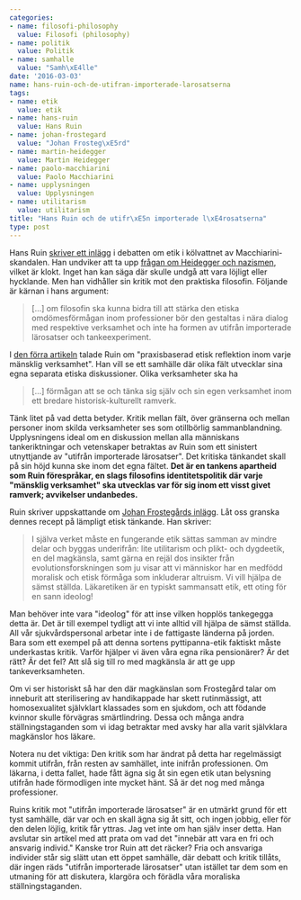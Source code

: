 ```yaml
---
categories:
- name: filosofi-philosophy
  value: Filosofi (philosophy)
- name: politik
  value: Politik
- name: samhalle
  value: "Samh\xE4lle"
date: '2016-03-03'
name: hans-ruin-och-de-utifran-importerade-larosatserna
tags:
- name: etik
  value: etik
- name: hans-ruin
  value: Hans Ruin
- name: johan-frostegard
  value: "Johan Frosteg\xE5rd"
- name: martin-heidegger
  value: Martin Heidegger
- name: paolo-macchiarini
  value: Paolo Macchiarini
- name: upplysningen
  value: Upplysningen
- name: utilitarism
  value: utilitarism
title: "Hans Ruin och de utifr\xE5n importerade l\xE4rosatserna"
type: post
---
```

Hans Ruin [skriver ett inlägg](http://www.dn.se/kultur-noje/kulturdebatt/vi-har-konstruerat-system-som-forflyttar-ansvaret-fran-den-plats-dar-det-maste-uppbaras/) i debatten om etik i kölvattnet av Macchiarini-skandalen. Han undviker att ta upp [frågan om Heidegger och nazismen](/2016/02/28/macchiarini-heidegger-och-kapphastarnas-dans/), vilket är klokt. Inget han kan säga där skulle undgå att vara löjligt eller hycklande. Men han vidhåller sin kritik mot den praktiska filosofin. Följande är kärnan i hans argument:

> [...] om filosofin ska kunna bidra till att stärka den etiska omdömesförmågan inom professioner bör den gestaltas i nära dialog med respektive verksamhet och inte ha formen av utifrån importerade lärosatser och tankeexperiment.

I [den förra artikeln](http://www.dn.se/kultur-noje/kulturdebatt/den-praktiska-filosofins-elande/) talade Ruin om "praxisbaserad etisk reflektion inom varje mänsklig verksamhet". Han vill se ett samhälle där olika fält utvecklar sina egna separata etiska diskussioner. Olika verksamheter ska ha

> [...] förmågan att se och tänka sig själv och sin egen verksamhet inom ett bredare historisk-kulturellt ramverk.

Tänk litet på vad detta betyder. Kritik mellan fält, över gränserna och mellan personer inom skilda verksamheter ses som otillbörlig sammanblandning. Upplysningens ideal om en diskussion mellan alla människans tankeriktningar och vetenskaper betraktas av Ruin som ett sinistert utnyttjande av "utifrån importerade lärosatser". Det kritiska tänkandet skall på sin höjd kunna ske inom det egna fältet. **Det är en tankens apartheid som Ruin förespråkar, en slags filosofins identitetspolitik där varje "mänsklig verksamhet" ska utvecklas var för sig inom ett visst givet ramverk; avvikelser undanbedes.**



Ruin skriver uppskattande om [Johan Frostegårds inlägg](http://www.dn.se/kultur-noje/kulturdebatt/darfor-ar-den-medicinska-etiken-pa-ki-bristfallig/). Låt oss granska dennes recept på lämpligt etisk tänkande. Han skriver:

> I själva verket måste en fungerande etik sättas samman av mindre delar och byggas underifrån: lite utilitarism och plikt- och dygdeetik, en del magkänsla, samt gärna en rejäl dos insikter från evolutionsforskningen som ju visar att vi människor har en medfödd moralisk och etisk förmåga som inkluderar altruism. Vi vill hjälpa de sämst ställda. Läkaretiken är en typiskt sammansatt etik, ett oting för en sann ideolog!

Man behöver inte vara "ideolog" för att inse vilken hopplös tankegegga detta är. Det är till exempel tydligt att vi inte alltid vill hjälpa de sämst ställda. All vår sjukvårdspersonal arbetar inte i de fattigaste länderna på jorden. Bara som ett exempel på att denna sortens pyttipanna-etik faktiskt måste underkastas kritik. Varför hjälper vi även våra egna rika pensionärer? Är det rätt? Är det fel? Att slå sig till ro med magkänsla är att ge upp tankeverksamheten.

Om vi ser historiskt så har den där magkänslan som Frostegård talar om inneburit att sterilisering av handikappade har skett rutinmässigt, att homosexualitet självklart klassades som en sjukdom, och att födande kvinnor skulle förvägras smärtlindring. Dessa och många andra ställningstaganden som vi idag betraktar med avsky har alla varit självklara magkänslor hos läkare.

Notera nu det viktiga: Den kritik som har ändrat på detta har regelmässigt kommit utifrån, från resten av samhället, inte inifrån professionen. Om läkarna, i detta fallet, hade fått ägna sig åt sin egen etik utan belysning utifrån hade förmodligen inte mycket hänt. Så är det nog med många professioner.

Ruins kritik mot "utifrån importerade lärosatser" är en utmärkt grund för ett tyst samhälle, där var och en skall ägna sig åt sitt, och ingen jobbig, eller för den delen löjlig, kritik får yttras. Jag vet inte om han själv inser detta. Han avslutar sin artikel med att prata om vad det "innebär att vara en fri och ansvarig individ." Kanske tror Ruin att det räcker? Fria och ansvariga individer står sig slätt utan ett öppet samhälle, där debatt och kritik tillåts, där ingen räds "utifrån importerade lärosatser" utan istället tar dem som en utmaning för att diskutera, klargöra och förädla våra moraliska ställningstaganden.

